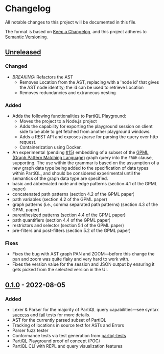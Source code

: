 # Changelog

All notable changes to this project will be documented in this file.

The format is based on [Keep a Changelog](https://keepachangelog.com/en/1.0.0/),
and this project adheres to [Semantic Versioning](https://semver.org/spec/v2.0.0.html).

## [Unreleased]
### Changed
- *BREAKING:* Refactors the AST
  - Removes Location from the AST, replacing with a 'node id' that gives the AST node identity; the id can be used to retrieve Location
  - Removes redundancies and extraneous nesting

### Added
- Adds the following functionalities to PartiQL Playground:
  - Moves the project to a Node.js project
  - Adds the capability for exporting the playground session on client side to be able to get fetched from another playground windows.
  - Adds a REST API and exposes /parse for parsing the query over http request.
  - Containerization using Docker.
- An experimental (pending [#15](https://github.com/partiql/partiql-docs/issues/15)) embedding of a subset of
    the [GPML (Graph Pattern Matching Language)](https://arxiv.org/abs/2112.06217) graph query into the `FROM` clause,
    supporting. The use within the grammar is based on the assumption of a new graph data type being added to the
    specification of data types within PartiQL, and should be considered experimental until the semantics of the graph
    data type are specified.
- basic and abbreviated node and edge patterns (section 4.1 of the GPML paper)
- concatenated path patterns  (section 4.2 of the GPML paper)
- path variables  (section 4.2 of the GPML paper)
- graph patterns (i.e., comma separated path patterns)  (section 4.3 of the GPML paper)
- parenthesized patterns (section 4.4 of the GPML paper)
- path quantifiers  (section 4.4 of the GPML paper)
- restrictors and selector  (section 5.1 of the GPML paper)
- pre-filters and post-filters (section 5.2 of the GPML paper)

### Fixes
- Fixes the bug with AST graph PAN and ZOOM—before this change the pan and zoom was quite flaky and very hard to work with.
- Fixes the version value for the session and JSON output by ensuring it gets picked from the selected version in the UI.


## [0.1.0] - 2022-08-05
### Added
- Lexer & Parser for the majority of PartiQL query capabilities—see syntax [success](https://github.com/partiql/partiql-tests/tree/main/partiql-tests-data/success/syntax)
  and [fail](https://github.com/partiql/partiql-tests/tree/main/partiql-tests-data/fail/syntax) tests for more details.
- AST for the currently parsed subset of PartiQL
- Tracking of locations in source text for ASTs and Errors
- Parser fuzz tester
- Conformance tests via test generation from [partiql-tests](https://github.com/partiql/partiql-tests/)
- PartiQL Playground proof of concept (POC)
- PartiQL CLI with REPL and query visualization features


[Unreleased]: https://github.com/partiql/partiql-lang-rust/compare/v0.1.0...HEAD
[0.1.0]: https://github.com/partiql/partiql-lang-rust/compare/v0.1.0